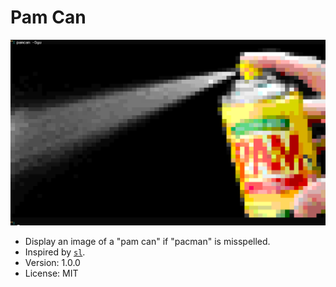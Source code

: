 # Pam Can

![screenshot](img/pamcan.png)

* Display an image of a "pam can" if "pacman" is misspelled.
* Inspired by [`sl`](https://github.com/mtoyoda/sl).
* Version: 1.0.0
* License: MIT
